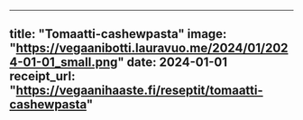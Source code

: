 
---
title: "Tomaatti-cashewpasta"
image: "https://vegaanibotti.lauravuo.me/2024/01/2024-01-01_small.png"
date: 2024-01-01
receipt_url: "https://vegaanihaaste.fi/reseptit/tomaatti-cashewpasta"
---
